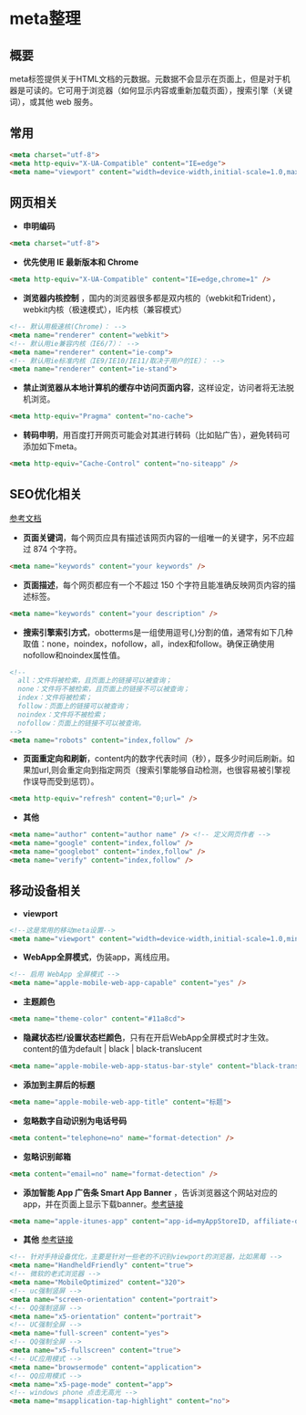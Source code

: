# meta整理

## 概要

meta标签提供关于HTML文档的元数据。元数据不会显示在页面上，但是对于机器是可读的。它可用于浏览器（如何显示内容或重新加载页面），搜索引擎（关键词），或其他 web 服务。

## 常用

```html
<meta charset="utf-8">
<meta http-equiv="X-UA-Compatible" content="IE=edge">
<meta name="viewport" content="width=device-width,initial-scale=1.0,maximum-scale=1.0,minimum-scale=1.0,user-scalable=no">
```

## 网页相关

* **申明编码**

```html
<meta charset="utf-8">
```

* **优先使用 IE 最新版本和 Chrome**

```html
<meta http-equiv="X-UA-Compatible" content="IE=edge,chrome=1" />
```

* **浏览器内核控制** ，国内的浏览器很多都是双内核的（webkit和Trident），webkit内核（极速模式），IE内核（兼容模式）

```html
<!-- 默认用极速核(Chrome)： -->
<meta name="renderer" content="webkit">
<!-- 默认用ie兼容内核（IE6/7）： -->
<meta name="renderer" content="ie-comp">
<!-- 默认用ie标准内核（IE9/IE10/IE11/取决于用户的IE）： -->
<meta name="renderer" content="ie-stand">
```

* **禁止浏览器从本地计算机的缓存中访问页面内容**，这样设定，访问者将无法脱机浏览。

```html
<meta http-equiv="Pragma" content="no-cache">
```

* **转码申明**，用百度打开网页可能会对其进行转码（比如贴广告），避免转码可添加如下meta。

```html
<meta http-equiv="Cache-Control" content="no-siteapp" />
```

## SEO优化相关

[参考文档](https://docs.microsoft.com/zh-cn/previous-versions/visualstudio/design-tools/expression-studio-4/ff724016(v=expression.40)?redirectedfrom=MSDN)

* **页面关键词**，每个网页应具有描述该网页内容的一组唯一的关键字，另不应超过 874 个字符。

```html
<meta name="keywords" content="your keywords" />
```

* **页面描述**，每个网页都应有一个不超过 150 个字符且能准确反映网页内容的描述标签。

```html
<meta name="keywords" content="your description" />
```

* **搜索引擎索引方式**，obotterms是一组使用逗号(,)分割的值，通常有如下几种取值：none，noindex，nofollow，all，index和follow。确保正确使用nofollow和noindex属性值。

```html
<!--
  all：文件将被检索，且页面上的链接可以被查询；
  none：文件将不被检索，且页面上的链接不可以被查询；
  index：文件将被检索；
  follow：页面上的链接可以被查询；
  noindex：文件将不被检索；
  nofollow：页面上的链接不可以被查询。
-->
<meta name="robots" content="index,follow" />
```

* **页面重定向和刷新**，content内的数字代表时间（秒），既多少时间后刷新。如果加url,则会重定向到指定网页（搜索引擎能够自动检测，也很容易被引擎视作误导而受到惩罚）。

```html
<meta http-equiv="refresh" content="0;url=" />
```

* **其他**

```html
<meta name="author" content="author name" /> <!-- 定义网页作者 -->
<meta name="google" content="index,follow" />
<meta name="googlebot" content="index,follow" />
<meta name="verify" content="index,follow" />
```

## 移动设备相关

* **viewport**

```html
<!--这是常用的移动meta设置-->
<meta name="viewport" content="width=device-width,initial-scale=1.0,minimun-scale=1.0,maximum-scale=1.0,user-scalable=no"/>
```

* **WebApp全屏模式**，伪装app，离线应用。

```html
<!-- 启用 WebApp 全屏模式 -->
<meta name="apple-mobile-web-app-capable" content="yes" />
```

* **主题颜色**

```html
<meta name="theme-color" content="#11a8cd">
```

* **隐藏状态栏/设置状态栏颜色**，只有在开启WebApp全屏模式时才生效。content的值为default | black | black-translucent

```html
<meta name="apple-mobile-web-app-status-bar-style" content="black-translucent" />
```

* **添加到主屏后的标题**

```html
<meta name="apple-mobile-web-app-title" content="标题">
```

* **忽略数字自动识别为电话号码** 

```html
<meta content="telephone=no" name="format-detection" />
```

* **忽略识别邮箱** 

```html
<meta content="email=no" name="format-detection" />
```

* **添加智能 App 广告条 Smart App Banner** ，告诉浏览器这个网站对应的app，并在页面上显示下载banner。[参考链接](https://developer.apple.com/library/archive/documentation/AppleApplications/Reference/SafariWebContent/PromotingAppswithAppBanners/PromotingAppswithAppBanners.html)

```html
<meta name="apple-itunes-app" content="app-id=myAppStoreID, affiliate-data=myAffiliateData, app-argument=myURL">
```

* **其他** [参考链接](http://fex.baidu.com/blog/2014/10/html-head-tags/?qq-pf-to=pcqq.c2c)

```html
<!-- 针对手持设备优化，主要是针对一些老的不识别viewport的浏览器，比如黑莓 -->
<meta name="HandheldFriendly" content="true">
<!-- 微软的老式浏览器 -->
<meta name="MobileOptimized" content="320">
<!-- uc强制竖屏 -->
<meta name="screen-orientation" content="portrait">
<!-- QQ强制竖屏 -->
<meta name="x5-orientation" content="portrait">
<!-- UC强制全屏 -->
<meta name="full-screen" content="yes">
<!-- QQ强制全屏 -->
<meta name="x5-fullscreen" content="true">
<!-- UC应用模式 -->
<meta name="browsermode" content="application">
<!-- QQ应用模式 -->
<meta name="x5-page-mode" content="app">
<!-- windows phone 点击无高光 -->
<meta name="msapplication-tap-highlight" content="no">
```